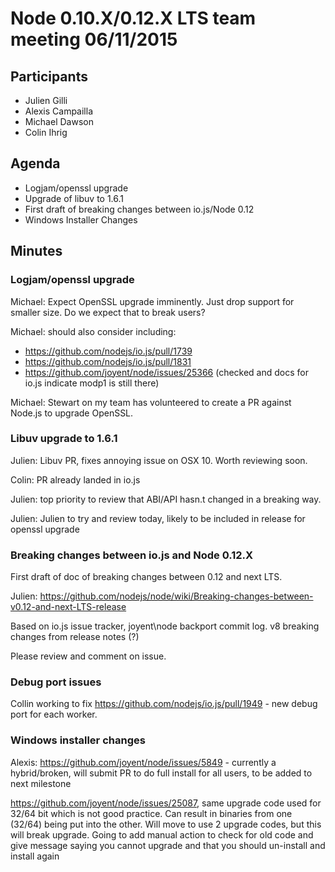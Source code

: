 # Node 0.10.X/0.12.X LTS team meeting 06/11/2015

## Participants

*  Julien Gilli
*  Alexis Campailla
*  Michael Dawson
*  Colin Ihrig

## Agenda

*  Logjam/openssl upgrade
*  Upgrade of libuv to 1.6.1
*  First draft of breaking changes between io.js/Node 0.12
*  Windows Installer Changes


## Minutes

###  Logjam/openssl upgrade

Michael: Expect OpenSSL upgrade imminently. Just drop support for smaller size. Do we expect that to break users?

Michael: should also consider including:

*  https://github.com/nodejs/io.js/pull/1739
*  https://github.com/nodejs/io.js/pull/1831
*  https://github.com/joyent/node/issues/25366  (checked and docs for io.js indicate modp1 is still there)

Michael: Stewart on my team has volunteered to create a PR against Node.js to upgrade OpenSSL.

### Libuv upgrade to 1.6.1

Julien: Libuv PR, fixes annoying issue on OSX 10. Worth reviewing soon.

Colin: PR already landed in io.js

Julien: top priority to review that ABI/API hasn.t changed in a breaking way.

Julien: Julien to try and review today, likely to be included in release for openssl upgrade

### Breaking changes between io.js and Node 0.12.X

First draft of doc of breaking changes between 0.12 and next LTS.

Julien: https://github.com/nodejs/node/wiki/Breaking-changes-between-v0.12-and-next-LTS-release

Based on io.js issue tracker, joyent\node backport commit log. v8 breaking changes from release notes (?)

Please review and comment on issue.

### Debug port issues

Collin working to fix https://github.com/nodejs/io.js/pull/1949 - new debug port for each worker.

### Windows installer changes

Alexis: https://github.com/joyent/node/issues/5849 - currently a hybrid/broken, will submit PR to do full install for all users, to be added to next milestone

https://github.com/joyent/node/issues/25087, same upgrade code used for 32/64 bit which is not good practice.  Can result in binaries from one (32/64) being put into the other.  Will move to use 2 upgrade codes, but this will break upgrade. Going to add manual action to check for old code and give message saying you cannot upgrade and that you should un-install and install again

